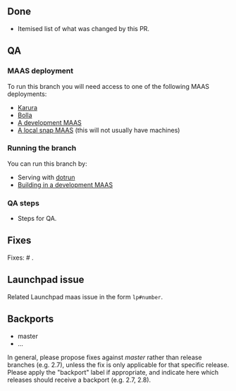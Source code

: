## Done

- Itemised list of what was changed by this PR.

## QA

### MAAS deployment

To run this branch you will need access to one of the following MAAS deployments:

- [Karura](/HACKING.md#karura)
- [Bolla](/HACKING.md#bolla)
- [A development MAAS](/HACKING.md#development-deployment)
- [A local snap MAAS](/HACKING.md#snap-deployment) (this will not usually have machines)

### Running the branch

You can run this branch by:

- Serving with [dotrun](/HACKING.md#maas-ui-development-setup)
- [Building in a development MAAS](/HACKING.md#running-maas-ui-from-a-development-maas)

### QA steps

- Steps for QA.

## Fixes

Fixes: # .

## Launchpad issue

Related Launchpad maas issue in the form `lp#number`.

## Backports
 - master
 - ...

In general, please propose fixes against *master* rather than release branches (e.g. 2.7), unless the
fix is only applicable for that specific release. Please apply the "backport" label
if appropriate, and indicate here which releases should receive a backport (e.g. 2.7, 2.8).

